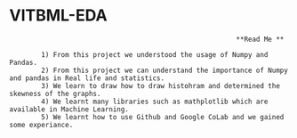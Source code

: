 # VITBML-EDA
                                                             **Read Me ** 

            1) From this project we understood the usage of Numpy and Pandas.
            2) From this project we can understand the importance of Numpy and pandas in Real life and statistics.
            3) We learn to draw how to draw histohram and determined the skewness of the graphs.
            4) We learnt many libraries such as mathplotlib which are available in Machine Learning.
            5) We learnt how to use Github and Google CoLab and we gained some experiance.
